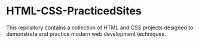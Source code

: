 # HTML-CSS-PracticedSites
This repository contains a collection of HTML and CSS projects designed to demonstrate and practice modern web development techniques.
